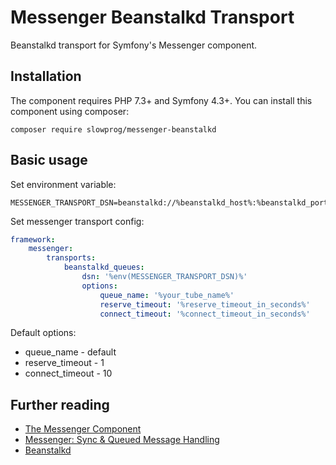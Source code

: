 # Messenger Beanstalkd Transport

Beanstalkd transport for Symfony's Messenger component.

## Installation

The component requires PHP 7.3+ and Symfony 4.3+. You can install this component using composer:

```
composer require slowprog/messenger-beanstalkd
```

## Basic usage

Set environment variable:

```
MESSENGER_TRANSPORT_DSN=beanstalkd://%beanstalkd_host%:%beanstalkd_port%
```

Set messenger transport config:

```yaml
framework:
    messenger:
        transports:
            beanstalkd_queues:
                dsn: '%env(MESSENGER_TRANSPORT_DSN)%'
                options:
                    queue_name: '%your_tube_name%'
                    reserve_timeout: '%reserve_timeout_in_seconds%'
                    connect_timeout: '%connect_timeout_in_seconds%'
```

Default options:

* queue_name - default
* reserve_timeout - 1
* connect_timeout - 10

## Further reading

* [The Messenger Component](https://symfony.com/doc/current/components/messenger.html)
* [Messenger: Sync & Queued Message Handling](https://symfony.com/doc/current/messenger.html)
* [Beanstalkd](https://beanstalkd.github.io/)
